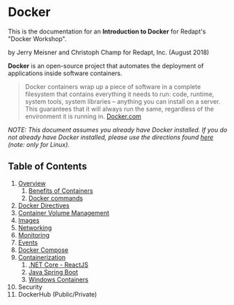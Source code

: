 # Docker
This is the documentation for an **Introduction to Docker** for Redapt's "Docker Workshop".

by Jerry Meisner and Christoph Champ for Redapt, Inc. (August 2018)

**Docker** is an open-source project that automates the deployment of applications inside software containers.
> Docker containers wrap up a piece of software in a complete filesystem that contains everything it needs to run: code, runtime, system tools, system libraries – anything you can install on a server. This guarantees that it will always run the same, regardless of the environment it is running in. [Docker.com](https://www.docker.com/what-docker)

*NOTE: This document assumes you already have Docker installed. If you do not already have Docker installed, please use the directions found [here](INSTALL.md) (note: only for Linux).*

## Table of Contents
1. [Overview](01_overview/README.md)
   1. [Benefits of Containers](01_overview/01_benefits_of_containers.md)
   2. [Docker commands](01_overview/02_docker_commands.md)
2. [Docker Directives](02_docker_directives/README.md)
3. [Container Volume Management](03_container_volume_management/README.md)
4. [Images](04_images/README.md)
5. [Networking](05_networking/README.md)
6. [Monitoring](06_monitoring/README.md)
7. [Events](07_events/README.md)
8. [Docker Compose](08_docker_compose/README.md)
9. [Containerization](09_containerization)
    1. [.NET Core - ReactJS](09_containerization/01_netcore_react.md)
    2. [Java Spring Boot](09_containerization/02_java_spring.md)
    3. [Windows Containers](09_containerization/03_windows.md)
10. Security
11. DockerHub (Public/Private)